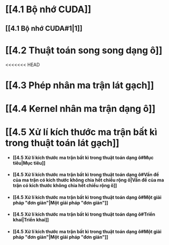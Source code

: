 # [[4.1 Bộ nhớ CUDA]]

## [[4.1 Bộ nhớ CUDA#1|1]]
# [[4.2 Thuật toán song song dạng ô]]
<<<<<<< HEAD
# [[4.3 Phép nhân ma trận lát gạch]]
# [[4.4 Kernel nhân ma trận dạng ô]]
# [[4.5 Xử lí kích thước ma trận bất kì trong thuật toán lát gạch]]

- #### [[4.5 Xử lí kích thước ma trận bất kì trong thuật toán dạng ô#Mục tiêu|Mục tiêu]]
- #### [[4.5 Xử lí kích thước ma trận bất kì trong thuật toán dạng ô#Vấn đề của ma trận có kích thước không chia hết chiều rộng ô|Vấn đề của ma trận có kích thước không chia hết chiều rộng ô]]
- #### [[4.5 Xử lí kích thước ma trận bất kì trong thuật toán dạng ô#Một giải pháp "đơn giản"|Một giải pháp "đơn giản"]]
- #### [[4.5 Xử lí kích thước ma trận bất kì trong thuật toán dạng ô#Triển khai|Triển khai]]
- #### [[4.5 Xử lí kích thước ma trận bất kì trong thuật toán dạng ô#Một giải pháp "đơn giản"|Một giải pháp "đơn giản"]]


